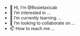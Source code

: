 - 👋 Hi, I’m @Rosietaxicab
- 👀 I’m interested in ...
- 🌱 I’m currently learning ...
- 💞️ I’m looking to collaborate on ...
- 📫 How to reach me ...

<!---

Rosie Taxi Cab provides transportation solutions to meet and excel our customers’ demands. We strive to provide top notch customer service all the time. Rosie Taxi Cab Open 24/7 is an open utility and it uses a booking engine platform to connect riders/ drivers.
Our service:
· Airport transportation
· Taxi service
· Non-emergency medical transportation
· Online Reservation & Payment 20%


Address:
6360 Whipporwill St,
Ventura, CA
93003
United States
Contact:
805–258–8937
Website:
https://rosietaxicab.com/

https://rosietaxicab.com/ventura-2/

https://rosietaxicab.com/taxi-cab-oxnard/

https://rosietaxicab.com/taxi-cab-ojai/

https://rosietaxicab.com/taxi-cab-thousand-oaks/

https://rosietaxicab.com/taxi-cab-camarillo/

--->
